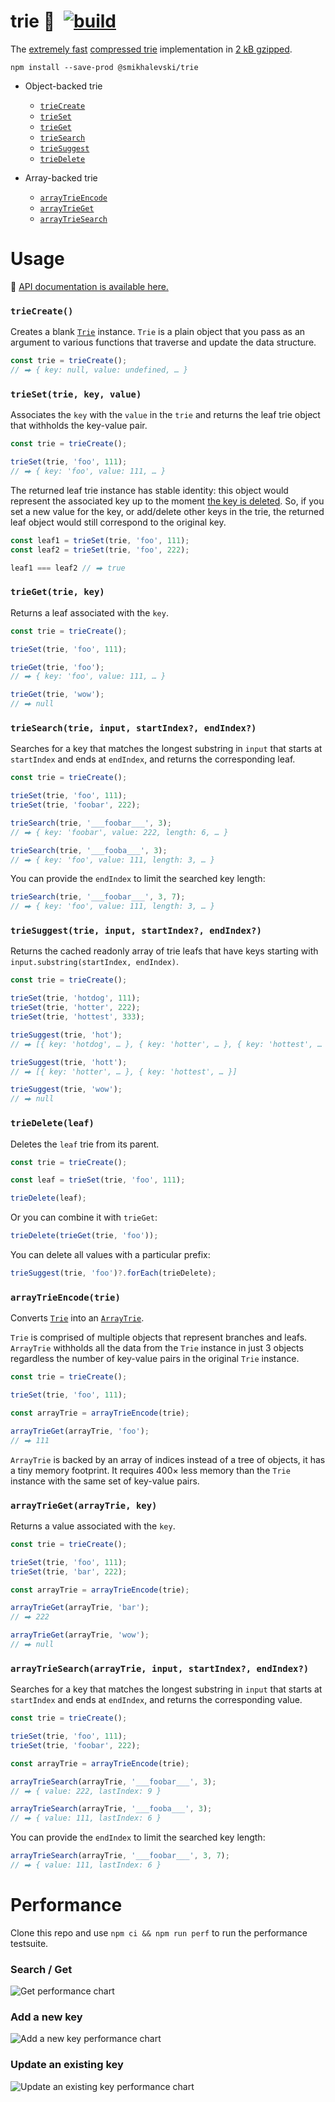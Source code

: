 # trie 🌲&ensp;[![build](https://github.com/smikhalevski/trie/actions/workflows/master.yml/badge.svg?branch=master&event=push)](https://github.com/smikhalevski/trie/actions/workflows/master.yml)

The [extremely fast](#performance) [compressed trie](https://en.wikipedia.org/wiki/Trie#Compressed_tries) implementation
in [2 kB gzipped](https://bundlephobia.com/result?p=@smikhalevski/trie).

```shell
npm install --save-prod @smikhalevski/trie
```

- Object-backed trie
  - [`trieCreate`](#triecreate)
  - [`trieSet`](#trieset)
  - [`trieGet`](#trieget)
  - [`trieSearch`](#triesearch)
  - [`trieSuggest`](#triesuggest)
  - [`trieDelete`](#triedelete)

- Array-backed trie
  - [`arrayTrieEncode`](#arraytrieencode)
  - [`arrayTrieGet`](#arraytrieget)
  - [`arrayTrieSearch`](#arraytriesearch)

# Usage

🔎 [API documentation is available here.](https://smikhalevski.github.io/trie/)

### `trieCreate()`<a name="triecreate"></a>

Creates a blank [`Trie`](https://smikhalevski.github.io/trie/interfaces/Trie.html) instance. `Trie` is a plain object
that you pass as an argument to various functions that traverse and update the data structure.

```ts
const trie = trieCreate();
// ⮕ { key: null, value: undefined, … }
```

### `trieSet(trie, key, value)`<a name="trieset"></a>

Associates the `key` with the `value` in the `trie` and returns the leaf trie object that withholds the key-value pair.

```ts
const trie = trieCreate();

trieSet(trie, 'foo', 111);
// ⮕ { key: 'foo', value: 111, … }
```

The returned leaf trie instance has stable identity: this object would represent the associated key up to the moment
[the key is deleted](#triedelete). So, if you set a new value for the key, or add/delete other keys in the trie, the
returned leaf object would still correspond to the original key.

```ts
const leaf1 = trieSet(trie, 'foo', 111);
const leaf2 = trieSet(trie, 'foo', 222);

leaf1 === leaf2 // ⮕ true
```

### `trieGet(trie, key)`<a name="trieget"></a>

Returns a leaf associated with the `key`.

```ts
const trie = trieCreate();

trieSet(trie, 'foo', 111);

trieGet(trie, 'foo');
// ⮕ { key: 'foo', value: 111, … }

trieGet(trie, 'wow');
// ⮕ null
```

### `trieSearch(trie, input, startIndex?, endIndex?)`<a name="triesearch"></a>

Searches for a key that matches the longest substring in `input` that starts at `startIndex` and ends at `endIndex`, and
returns the corresponding leaf.

```ts
const trie = trieCreate();

trieSet(trie, 'foo', 111);
trieSet(trie, 'foobar', 222);

trieSearch(trie, '___foobar___', 3);
// ⮕ { key: 'foobar', value: 222, length: 6, … }

trieSearch(trie, '___fooba___', 3);
// ⮕ { key: 'foo', value: 111, length: 3, … }
```

You can provide the `endIndex` to limit the searched key length:

```ts
trieSearch(trie, '___foobar___', 3, 7);
// ⮕ { key: 'foo', value: 111, length: 3, … }
```

### `trieSuggest(trie, input, startIndex?, endIndex?)`<a name="triesuggest"></a>

Returns the cached readonly array of trie leafs that have keys starting with `input.substring(startIndex, endIndex)`.

```ts
const trie = trieCreate();

trieSet(trie, 'hotdog', 111);
trieSet(trie, 'hotter', 222);
trieSet(trie, 'hottest', 333);

trieSuggest(trie, 'hot');
// ⮕ [{ key: 'hotdog', … }, { key: 'hotter', … }, { key: 'hottest', … }]

trieSuggest(trie, 'hott');
// ⮕ [{ key: 'hotter', … }, { key: 'hottest', … }]

trieSuggest(trie, 'wow');
// ⮕ null
```

### `trieDelete(leaf)`<a name="triedelete"></a>

Deletes the `leaf` trie from its parent.

```ts
const trie = trieCreate();

const leaf = trieSet(trie, 'foo', 111);

trieDelete(leaf);
```

Or you can combine it with `trieGet`:

```ts
trieDelete(trieGet(trie, 'foo'));
```

You can delete all values with a particular prefix:

```ts
trieSuggest(trie, 'foo')?.forEach(trieDelete);
```

### `arrayTrieEncode(trie)`<a name="arraytrieencode"></a>

Converts [`Trie`](https://smikhalevski.github.io/trie/interfaces/Trie.html) into an
[`ArrayTrie`](https://smikhalevski.github.io/trie/interfaces/ArrayTrie.html).

`Trie` is comprised of multiple objects that represent branches and leafs. `ArrayTrie` withholds all the data from the
`Trie` instance in just 3 objects regardless the number of key-value pairs in the original `Trie` instance.

```ts
const trie = trieCreate();

trieSet(trie, 'foo', 111);

const arrayTrie = arrayTrieEncode(trie);

arrayTrieGet(arrayTrie, 'foo');
// ⮕ 111
```

`ArrayTrie` is backed by an array of indices instead of a tree of objects, it has a tiny memory footprint. It requires
400&times; less memory than the `Trie` instance with the same set of key-value pairs.

### `arrayTrieGet(arrayTrie, key)`<a name="arraytrieget"></a>

Returns a value associated with the `key`.

```ts
const trie = trieCreate();

trieSet(trie, 'foo', 111);
trieSet(trie, 'bar', 222);

const arrayTrie = arrayTrieEncode(trie);

arrayTrieGet(arrayTrie, 'bar');
// ⮕ 222

arrayTrieGet(arrayTrie, 'wow');
// ⮕ null
```

### `arrayTrieSearch(arrayTrie, input, startIndex?, endIndex?)`<a name="arraytriesearch"></a>

Searches for a key that matches the longest substring in `input` that starts at `startIndex` and ends at `endIndex`, and
returns the corresponding value.

```ts
const trie = trieCreate();

trieSet(trie, 'foo', 111);
trieSet(trie, 'foobar', 222);

const arrayTrie = arrayTrieEncode(trie);

arrayTrieSearch(arrayTrie, '___foobar___', 3);
// ⮕ { value: 222, lastIndex: 9 }

arrayTrieSearch(arrayTrie, '___fooba___', 3);
// ⮕ { value: 111, lastIndex: 6 }
```

You can provide the `endIndex` to limit the searched key length:

```ts
arrayTrieSearch(arrayTrie, '___foobar___', 3, 7);
// ⮕ { value: 111, lastIndex: 6 }
```

# Performance

Clone this repo and use `npm ci && npm run perf` to run the performance testsuite.

### Search / Get

![Get performance chart](./images/perf-get.svg)

### Add a new key

![Add a new key performance chart](./images/perf-add.svg)

### Update an existing key

![Update an existing key performance chart](./images/perf-update.svg)
